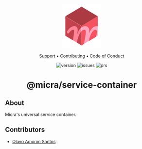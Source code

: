 <p align="center">
  <img src="https://raw.githubusercontent.com/micrajs/.github/latest/assets/micra-logo.png" />
</p>

<p align="center">
  <a href="https://github.com/micrajs/.github/blob/latest/SUPPORT.md">Support</a> •
  <a href="https://github.com/micrajs/.github/blob/latest/CONTRIBUTING.md">Contributing</a> •
  <a href="https://github.com/micrajs/.github/blob/latest/CODE_OF_CONDUCT.md">Code of Conduct</a>
</p>

<p align="center">
  <img alt="version" src="https://img.shields.io/npm/v/@micra/service-container?color=%23F3626C&logo=npm" />
  <img alt="issues" src="https://img.shields.io/github/issues-search/micrajs/community?color=%23F3626C&label=Issues&logo=github&query=is%3Aopen%20label%3A%22Project%3A%20service-container%22" />
  <img alt="prs" src="https://img.shields.io/github/issues-pr/micrajs/service-container?color=%23F3626C&label=Pull%20requests&logo=github" />
</p>

<h1 align="center">@micra/service-container</h1>

## About

Micra's universal service container.

## Contributors

- [Olavo Amorim Santos](https://github.com/olavoasantos)
